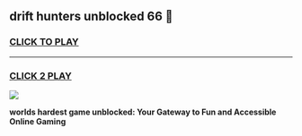 
## drift hunters unblocked 66 👋
<h3>
<a href="https://premium.freeplayer.one?title=drift_hunters_unblocked_66&ref=13F">CLICK TO PLAY</a></h3>
<hr>

<h3>
<a href="https://premium.freeplayer.one?title=drift_hunters_unblocked_66&ref=13F">CLICK 2 PLAY</a>
  
</h3>

<a href="https://premium.freeplayer.one?title=drift_hunters_unblocked_66&ref=12F/"><img src="https://clearcache.store/games.png"></a>


**worlds hardest game unblocked: Your Gateway to Fun and Accessible Online Gaming**

